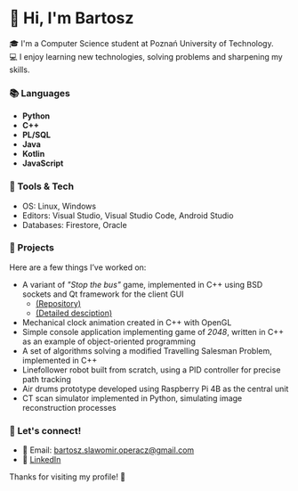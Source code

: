 # 👋 Hi, I'm Bartosz

🎓 I'm a Computer Science student at Poznań University of Technology.  
💻 I enjoy learning new technologies, solving problems and sharpening my skills.  

### 📚 Languages
 - **Python**
 - **C++**
 - **PL/SQL**
 - **Java**
 - **Kotlin**
 - **JavaScript**

### 🧰 Tools & Tech
- OS: Linux, Windows
- Editors: Visual Studio, Visual Studio Code, Android Studio
- Databases: Firestore, Oracle

### 📌 Projects  
Here are a few things I’ve worked on:
- A variant of *"Stop the bus"* game, implemented in C++ using BSD sockets and Qt framework for the client GUI
  - [(Repository)](https://github.com/Bordomir/SK2-Projekt-Gra)
  - [(Detailed desciption)](https://github.com/Bordomir/Bordomir/blob/main/projects/SK2-Projekt-Gra.md)
- Mechanical clock animation created in C++ with OpenGL
- Simple console application implementing game of *2048*, written in C++ as an example of object-oriented programming
- A set of algorithms solving a modified Travelling Salesman Problem, implemented in C++
- Linefollower robot built from scratch, using a PID controller for precise path tracking
- Air drums prototype developed using Raspberry Pi 4B as the central unit
- CT scan simulator implemented in Python, simulating image reconstruction processes

### 🤝 Let's connect!  
- 📧 Email: bartosz.slawomir.operacz@gmail.com
- 💼 [LinkedIn](https://www.linkedin.com/in/bartosz-operacz-921682360/)

Thanks for visiting my profile! 🙌
